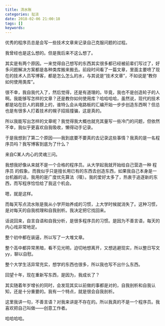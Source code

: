 ```yaml
---
title: 流水账
categories: 扯淡
date: 2018-02-06 21:00:18
tags: []
keywords:
---
```


优秀的程序员总是会写一些技术文章来记录自己克服问题的过程。

我曾经也是这么想的。但是我后来不这么想了。

其实是有两个原因。一来觉得自己想写的东西其实很多都已经被前辈们写过了，好多问题解决方案都是各种类库搬来搬去。前段时间看了一篇文章，里面主要喷了现在的技术人员写博客，都是怎么怎么的水，与其说是“技术文章”，不如说是“教你如何使用类库”。

很不幸，我自我代入了，然后觉得，还是有道理的。毕竟，我也不是创造轮子的人啊。我能够写怎样的文章？还是教你如何使用库？哈哈哈哈，虽然说，现代的技术都是站在巨人的肩膀上的，谁特么会从电路板的汇编开始一步步创造东西啊？但总也是有很多人打着技术的幌子招摇撞骗，这是真的。

<!-- more -->

所以我能写出怎样的文章呢？我觉得我大概也就充其量写一些冷门的问题，但依然不幸，我似乎更喜欢自我吸收，懒得动手记录。

于是我想到了第二个原因——我到底要不要真的去记录这些事情？我真的是一名程序员吗？我写博客到底为了什么？

来自C某人内心的灵魂三问。

我想我好像从来就不是一个合格的程序员。从大学起我就开始给自己营造一种 程序员 的假象。而我似乎只是擅长用已有的东西去创造东西，如果我自己本身是一台机器的话，我用的是广度优先算法（噗）。我的爱好太多了，热衷于追逐新的东西，而写程序恰恰给了我这个机会。

嗯，就是这样。

而每天写点流水账是我从小学开始养成的习惯，上大学时候就消失了。这种习惯，是对每天的自我梳理和自我剖析。我决定把它找回来。

话说回来，自言自语和自我分析，是很多程序员的习惯。是因为不善言语，每天的内心戏非常地足。

整个初中都在装逼，所以写了一大堆文章。

整个高中都异常黑暗，看不见光明，迫切地想离开，又想逃避现实，所以整日写文yy，聊以自慰。

整个大学生活异常充实，想学的东西也很多，所以我也写不出什么东西。

回望十年，现在重新写东西，是因为，我成长了？

其实随着年岁增长的同时，会发现其实以前做的事都是对的，自我剖析和自我认知，还是十分重要的。我有一个特点，就是很会自我剖析。

这里我讲一句，不善言语？对我来讲是不存在的。所以我真的不是一个程序员。我喜欢把自己叫做——创意工作者。

哈哈哈哈。

